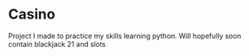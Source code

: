 # Casino
Project I made to practice my skills learning python.
Will hopefully soon contain blackjack 21 and slots
